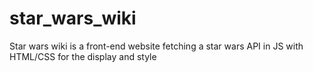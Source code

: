 # star_wars_wiki
Star wars wiki is a front-end website fetching a star wars API in JS with HTML/CSS for the display and style

